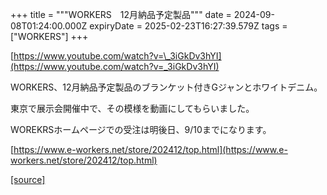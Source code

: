 +++
title = """WORKERS　12月納品予定製品"""
date = 2024-09-08T01:24:00.000Z
expiryDate = 2025-02-23T16:27:39.579Z
tags = ["WORKERS"]
+++
  

[https://www.youtube.com/watch?v=\_3iGkDv3hYI](https://www.youtube.com/watch?v=_3iGkDv3hYI)

  

WORKERS、12月納品予定製品のブランケット付きGジャンとホワイトデニム。

東京で展示会開催中で、その模様を動画にしてもらいました。

WOREKRSホームページでの受注は明後日、9/10までになります。

[https://www.e-workers.net/store/202412/top.html](https://www.e-workers.net/store/202412/top.html)

[[source]](http://eworkers.blogspot.com/2024/09/workers12.html)
